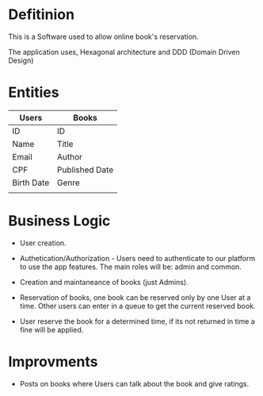 # Defitinion

This is a Software used to allow online book's reservation.

The application uses, Hexagonal architecture and DDD (Domain Driven Design)

# Entities 


| **Users**       | **Books**     |
| -------------- | -------------- |
| ID             | ID             |
| Name           | Title          |
| Email          | Author         |
| CPF            | Published Date |
| Birth Date     | Genre          |
|                |                |


# Business Logic

- User creation.

- Authetication/Authorization - Users need to authenticate to our platform to use the app features.
The main roles will be: admin and common.

- Creation and maintaneance of books (just Admins).

- Reservation of books, one book can be reserved only by one User at a time. Other users
can enter in a queue to get the current reserved book.

- User reserve the book for a determined time, if its not returned in time a fine will be applied. 

# Improvments 

- Posts on books where Users can talk about the book and give ratings.